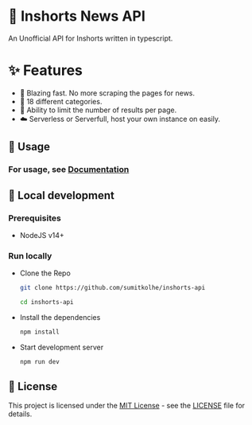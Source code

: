 # 📰 Inshorts News API

An Unofficial API for Inshorts written in typescript.

# :sparkles: Features

- 🚀 Blazing fast. No more scraping the pages for news.
- 📂 18 different categories.
- 📑 Ability to limit the number of results per page.
- ☁️ Serverless or Serverfull, host your own instance on easily.

## :mag_right: Usage

### For usage, see [Documentation](https://docs.inshorts.me)

## :construction_worker: Local development

### Prerequisites

- NodeJS v14+

### Run locally

- Clone the Repo

  ```sh
  git clone https://github.com/sumitkolhe/inshorts-api

  cd inshorts-api
  ```

- Install the dependencies

  ```sh
  npm install
  ```

- Start development server

  ```sh
  npm run dev
  ```

## 📜 License

This project is licensed under the [MIT License](https://opensource.org/licenses/MIT) - see the [LICENSE](LICENSE) file for details.
